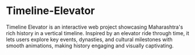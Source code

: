 # Timeline-Elevator
Timeline Elevator is an interactive web project showcasing Maharashtra's rich history in a vertical timeline. Inspired by an elevator ride through time, it lets users explore key events, dynasties, and cultural milestones with smooth animations, making history engaging and visually captivating.
